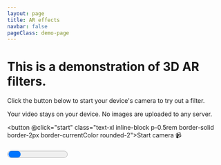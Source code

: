 ```yaml
---
layout: page
title: AR effects
navbar: false
pageClass: demo-page
---
```


<script setup lang="ts">
import { ref, onMounted, onScopeDispose, watchEffect } from 'vue'

import { createDemo } from './ar-effects-demo/create-demo'
import { createSampleGltf } from './ar-effects-demo/sample-gltf'

const container = ref<HTMLElement>()
const initProgress = ref(0)
const wasStarted = ref(false)
const isReady = ref(false)
const info = ref<any>()
let ar: ReturnType<typeof createDemo>

onMounted(async () => {
  ar = createDemo({
    onInitProgress: (progress) => initProgress.value = progress,
    onInfo: (value)=> info.value = value,
    onError: alert,
    assetUrl: URL.createObjectURL(new Blob([JSON.stringify(await createSampleGltf())]))
  })
  if (import.meta.env.DEV) return start()
})

const start = async () => {
  if (!container.value) return

  container.value.appendChild(ar.renderer.getContext().canvas as HTMLCanvasElement)
  wasStarted.value = true

  if (import.meta.env.DEV) {
    const {video} = ar
    container.value.appendChild(video)
    video.width = 300

    const cv = canvas.value
    const c = cv.getContext('2d')
    cv.style.width = '300px'
  }

  await ar.start()
  isReady.value = true
}

onScopeDispose(() => ar.stop)

const canvas = ref()
</script>

<div v-if="!wasStarted" class="flex flex-col gap-5 m-4rem">
  <h1 class="text-3xl">This is a demonstration of 3D AR filters.</h1>

  <p>Click the button below to start your device's camera to try out a filter.</p>

  <p class="tip custom-block">
    Your video stays on your device. No images are uploaded to any server.
  </p>

<button @click="start" class="text-xl inline-block p-0.5rem border-solid border-2px border-currentColor rounded-2">Start camera 📹</button>

</div>

<progress v-else-if="!isReady" :value="initProgress" max="1" class="progress w-full" />

<div ref="container" class="canvas-container relative w-full overflow-hidden">
</div>

<canvas ref=canvas />
<pre>{{ info }}</pre>

<style>
.progress {
    height: 2rem;
}
.canvas-container canvas {
 max-width:100%; max-height:90vh; object-fit:contain   
}
</style>

